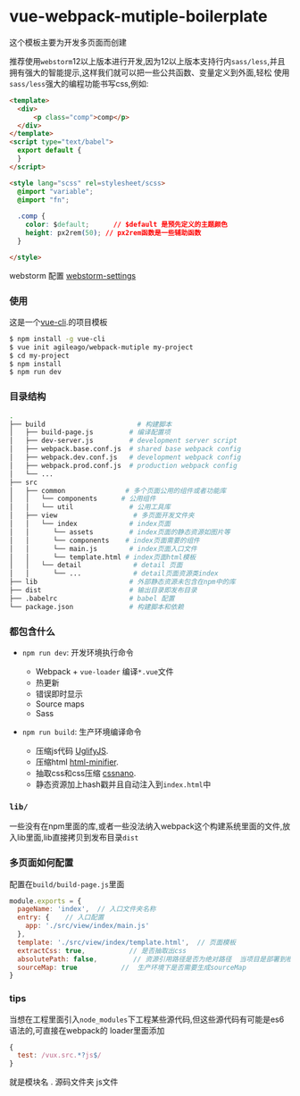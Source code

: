 # vue-webpack-mutiple-boilerplate
这个模板主要为开发多页面而创建   

推荐使用`webstorm`12以上版本进行开发,因为12以上版本支持行内`sass/less`,并且拥有强大的智能提示,这样我们就可以把一些公共函数、变量定义到外面,轻松
使用`sass/less`强大的编程功能书写css,例如:

``` html
<template>
  <div>
      <p class="comp">comp</p>
  </div>
</template>
<script type="text/babel">
  export default {
  }
</script>

<style lang="scss" rel=stylesheet/scss>
  @import "variable";
  @import "fn";
  
  .comp {
    color: $default;      // $default 是预先定义的主题颜色
    height: px2rem(50); // px2rem函数是一些辅助函数
  }

</style>
```

webstorm 配置 [webstorm-settings](https://raw.githubusercontent.com/agileago/webpack/master/webstorm-settings.jar)

### 使用

这是一个[vue-cli](https://github.com/vuejs/vue-cli).的项目模板

``` bash
$ npm install -g vue-cli
$ vue init agileago/webpack-mutiple my-project
$ cd my-project
$ npm install
$ npm run dev
```

### 目录结构

``` bash
.
├── build                       # 构建脚本
│   ├── build-page.js         # 编译配置项
│   ├── dev-server.js         # development server script
│   ├── webpack.base.conf.js  # shared base webpack config
│   ├── webpack.dev.conf.js   # development webpack config
│   ├── webpack.prod.conf.js  # production webpack config
│   └── ...
├── src
│   ├── common               # 多个页面公用的组件或者功能库
│   │   └── components      # 公用组件
│   │   └── util              # 公用工具库
│   ├── view                   # 多页面开发文件夹
│   │   └── index             # index页面
│   │      └── assets         # index页面的静态资源如图片等
│   │      └── components    # index页面需要的组件
│   │      └── main.js        # index页面入口文件
│   │      └── template.html # index页面html模板
│   │   └── detail             # detail 页面
│   │      └── ...             # detail页面资源类index 
├── lib                       # 外部静态资源未包含在npm中的库
├── dist                      # 输出目录即发布目录
├── .babelrc                  # babel 配置
└── package.json              # 构建脚本和依赖
```

### 都包含什么

- `npm run dev`: 开发环境执行命令
  - Webpack + `vue-loader` 编译`*.vue`文件
  - 热更新
  - 错误即时显示
  - Source maps
  - Sass

- `npm run build`: 生产环境编译命令
  - 压缩js代码 [UglifyJS](https://github.com/mishoo/UglifyJS2).
  - 压缩html [html-minifier](https://github.com/kangax/html-minifier).
  - 抽取css和css压缩 [cssnano](https://github.com/ben-eb/cssnano).
  - 静态资源加上hash戳并且自动注入到`index.html`中

###  `lib/`

一些没有在npm里面的库,或者一些没法纳入webpack这个构建系统里面的文件,放入lib里面,lib直接拷贝到发布目录`dist`

### 多页面如何配置

配置在`build/build-page.js`里面    


``` javascript
module.exports = {
  pageName: 'index',  // 入口文件夹名称
  entry: {    // 入口配置
    app: './src/view/index/main.js'
  },
  template: './src/view/index/template.html',  // 页面模板
  extractCss: true,           // 是否抽取出css
  absolutePath: false,         // 资源引用路径是否为绝对路径  当项目是部署到根域名下设置此值
  sourceMap: true           //  生产环境下是否需要生成sourceMap
}
```
### tips

当想在工程里面引入`node_modules`下工程某些源代码,但这些源代码有可能是es6语法的,可直接在webpack的
loader里面添加
```javascript
{
  test: /vux.src.*?js$/
}
```
就是模块名 . 源码文件夹 js文件
